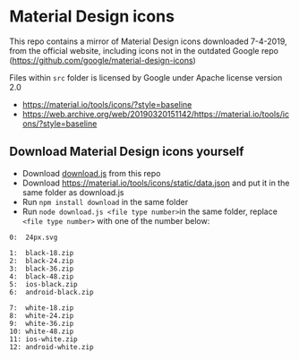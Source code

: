 # Material Design icons
This repo contains a mirror of Material Design icons downloaded 7-4-2019, from the official website, including icons not in the outdated Google repo (https://github.com/google/material-design-icons)

Files within `src` folder is licensed by Google under Apache license version 2.0  
- https://material.io/tools/icons/?style=baseline  
- https://web.archive.org/web/20190320151142/https://material.io/tools/icons/?style=baseline

## Download Material Design icons yourself
- Download [download.js](download.js) from this repo
- Download https://material.io/tools/icons/static/data.json and put it in the same folder as download.js
- Run `npm install download` in the same folder
- Run `node download.js <file type number>`in the same folder, replace `<file type number>` with one of the number below:
```
0:  24px.svg

1:  black-18.zip
2:  black-24.zip
3:  black-36.zip
4:  black-48.zip
5:  ios-black.zip
6:  android-black.zip

7:  white-18.zip
8:  white-24.zip
9:  white-36.zip
10: white-48.zip
11: ios-white.zip
12: android-white.zip
```
